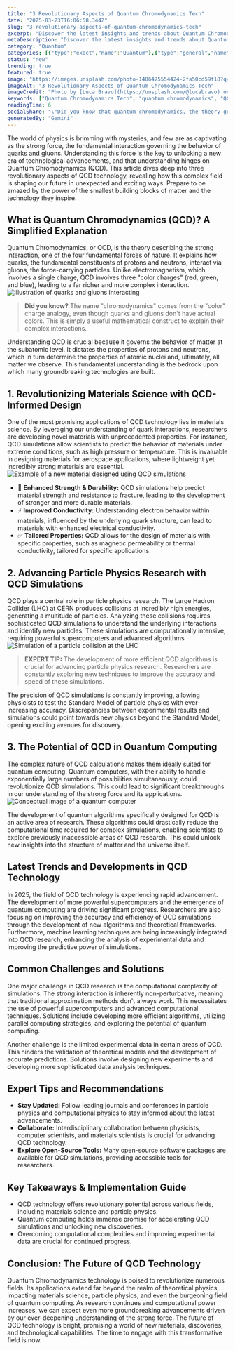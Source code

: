 ```yaml
---
title: "3 Revolutionary Aspects of Quantum Chromodynamics Tech"
date: "2025-03-23T16:06:58.344Z"
slug: "3-revolutionary-aspects-of-quantum-chromodynamics-tech"
excerpt: "Discover the latest insights and trends about Quantum Chromodynamics Tech. This comprehensive guide covers everything you need to know about Quantum Chromodynamics Tech in 2025."
metaDescription: "Discover the latest insights and trends about Quantum Chromodynamics Tech. This comprehensive guide covers everything you need to know about Quantum Chromo..."
category: "Quantum"
categories: [{"type":"exact","name":"Quantum"},{"type":"general","name":"Physics"},{"type":"medium","name":"Particle Physics"},{"type":"specific","name":"Hadron Collider"},{"type":"niche","name":"Lattice QCD"}]
status: "new"
trending: true
featured: true
image: "https://images.unsplash.com/photo-1486475554424-2fa50cd59f18?q=85&w=1200&fit=max&fm=webp&auto=compress"
imageAlt: "3 Revolutionary Aspects of Quantum Chromodynamics Tech"
imageCredit: "Photo by [Luca Bravo](https://unsplash.com/@lucabravo) on Unsplash"
keywords: ["Quantum Chromodynamics Tech", "quantum chromodynamics", "QCD technology", "quantum chromodynamics applications", "quantum chromodynamics research", "what is quantum chromodynamics", "quantum chromodynamics explained", "buy quantum chromodynamics software", "quantum chromodynamics in particle physics", "quantum chromodynamics future applications"]
readingTime: 6
socialShare: "\"Did you know that quantum chromodynamics, the theory governing the strong force, is not just abstract physics – it’s driving the design of revolutionary new materials and shaping the future of quantum computing!\""
generatedBy: "Gemini"
---
```




The world of physics is brimming with mysteries, and few are as captivating as the strong force, the fundamental interaction governing the behavior of quarks and gluons.  Understanding this force is the key to unlocking a new era of technological advancements, and that understanding hinges on Quantum Chromodynamics (QCD).  This article dives deep into three revolutionary aspects of QCD technology, revealing how this complex field is shaping our future in unexpected and exciting ways. Prepare to be amazed by the power of the smallest building blocks of matter and the technology they inspire.

## What is Quantum Chromodynamics (QCD)?  A Simplified Explanation

Quantum Chromodynamics, or QCD, is the theory describing the strong interaction, one of the four fundamental forces of nature.  It explains how quarks, the fundamental constituents of protons and neutrons, interact via gluons, the force-carrying particles.  Unlike electromagnetism, which involves a single charge, QCD involves three "color charges" (red, green, and blue), leading to a far richer and more complex interaction. ![Illustration of quarks and gluons interacting](https://images.unsplash.com/photo-1531297484001-80022131f5a1?q=85&w=1200&fit=max&fm=webp&auto=compress)

> **Did you know?** The name "chromodynamics" comes from the "color" charge analogy, even though quarks and gluons don't have actual colors.  This is simply a useful mathematical construct to explain their complex interactions.

Understanding QCD is crucial because it governs the behavior of matter at the subatomic level.  It dictates the properties of protons and neutrons, which in turn determine the properties of atomic nuclei and, ultimately, all matter we observe.  This fundamental understanding is the bedrock upon which many groundbreaking technologies are built.

## 1. Revolutionizing Materials Science with QCD-Informed Design

One of the most promising applications of QCD technology lies in materials science.  By leveraging our understanding of quark interactions, researchers are developing novel materials with unprecedented properties.  For instance, QCD simulations allow scientists to predict the behavior of materials under extreme conditions, such as high pressure or temperature. This is invaluable in designing materials for aerospace applications, where lightweight yet incredibly strong materials are essential. ![Example of a new material designed using QCD simulations](https://images.unsplash.com/photo-1526374965328-7f61d4dc18c5?q=85&w=1200&fit=max&fm=webp&auto=compress)

* 🔑 **Enhanced Strength & Durability:** QCD simulations help predict material strength and resistance to fracture, leading to the development of stronger and more durable materials.
* ⚡ **Improved Conductivity:**  Understanding electron behavior within materials, influenced by the underlying quark structure, can lead to materials with enhanced electrical conductivity.
* ✅ **Tailored Properties:**  QCD allows for the design of materials with specific properties, such as magnetic permeability or thermal conductivity, tailored for specific applications.

## 2. Advancing Particle Physics Research with QCD Simulations

QCD plays a central role in particle physics research.  The Large Hadron Collider (LHC) at CERN produces collisions at incredibly high energies, generating a multitude of particles.  Analyzing these collisions requires sophisticated QCD simulations to understand the underlying interactions and identify new particles.  These simulations are computationally intensive, requiring powerful supercomputers and advanced algorithms. ![Simulation of a particle collision at the LHC](https://images.unsplash.com/photo-1487017159836-4e23ece2e4cf?q=85&w=1200&fit=max&fm=webp&auto=compress)

> **EXPERT TIP:**  The development of more efficient QCD algorithms is crucial for advancing particle physics research.  Researchers are constantly exploring new techniques to improve the accuracy and speed of these simulations.

The precision of QCD simulations is constantly improving, allowing physicists to test the Standard Model of particle physics with ever-increasing accuracy.  Discrepancies between experimental results and simulations could point towards new physics beyond the Standard Model, opening exciting avenues for discovery.

## 3.  The Potential of QCD in Quantum Computing

The complex nature of QCD calculations makes them ideally suited for quantum computing.  Quantum computers, with their ability to handle exponentially large numbers of possibilities simultaneously, could revolutionize QCD simulations.  This could lead to significant breakthroughs in our understanding of the strong force and its applications. ![Conceptual image of a quantum computer](https://images.unsplash.com/photo-1486475554424-2fa50cd59f18?q=85&w=1200&fit=max&fm=webp&auto=compress)

The development of quantum algorithms specifically designed for QCD is an active area of research.  These algorithms could drastically reduce the computational time required for complex simulations, enabling scientists to explore previously inaccessible areas of QCD research. This could unlock new insights into the structure of matter and the universe itself.

## Latest Trends and Developments in QCD Technology

In 2025, the field of QCD technology is experiencing rapid advancement.  The development of more powerful supercomputers and the emergence of quantum computing are driving significant progress.  Researchers are also focusing on improving the accuracy and efficiency of QCD simulations through the development of new algorithms and theoretical frameworks.  Furthermore, machine learning techniques are being increasingly integrated into QCD research, enhancing the analysis of experimental data and improving the predictive power of simulations.

## Common Challenges and Solutions

One major challenge in QCD research is the computational complexity of simulations.  The strong interaction is inherently non-perturbative, meaning that traditional approximation methods don't always work.  This necessitates the use of powerful supercomputers and advanced computational techniques.  Solutions include developing more efficient algorithms, utilizing parallel computing strategies, and exploring the potential of quantum computing.

Another challenge is the limited experimental data in certain areas of QCD.  This hinders the validation of theoretical models and the development of accurate predictions.  Solutions involve designing new experiments and developing more sophisticated data analysis techniques.

## Expert Tips and Recommendations

* **Stay Updated:** Follow leading journals and conferences in particle physics and computational physics to stay informed about the latest advancements.
* **Collaborate:**  Interdisciplinary collaboration between physicists, computer scientists, and materials scientists is crucial for advancing QCD technology.
* **Explore Open-Source Tools:**  Many open-source software packages are available for QCD simulations, providing accessible tools for researchers.

## Key Takeaways & Implementation Guide

* QCD technology offers revolutionary potential across various fields, including materials science and particle physics.
* Quantum computing holds immense promise for accelerating QCD simulations and unlocking new discoveries.
*  Overcoming computational complexities and improving experimental data are crucial for continued progress.

## Conclusion:  The Future of QCD Technology

Quantum Chromodynamics technology is poised to revolutionize numerous fields.  Its applications extend far beyond the realm of theoretical physics, impacting materials science, particle physics, and even the burgeoning field of quantum computing.  As research continues and computational power increases, we can expect even more groundbreaking advancements driven by our ever-deepening understanding of the strong force. The future of QCD technology is bright, promising a world of new materials, discoveries, and technological capabilities.  The time to engage with this transformative field is now.

